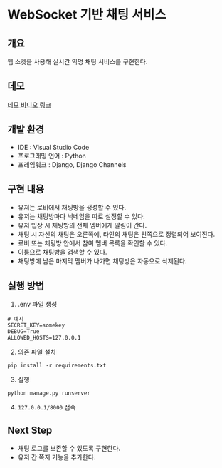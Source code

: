 # WebSocket 기반 채팅 서비스

## 개요

웹 소켓을 사용해 실시간 익명 채팅 서비스를 구현한다.

## 데모

[데모 비디오 링크](https://drive.google.com/file/d/1qYbTxtjOKMHFzDT1u8UPm_XfWWdrfKI6/view?usp=sharing)

## 개발 환경

- IDE : Visual Studio Code
- 프로그래밍 언어 : Python
- 프레임워크 : Django, Django Channels

## 구현 내용

- 유저는 로비에서 채팅방을 생성할 수 있다.
- 유저는 채팅방마다 닉네임을 따로 설정할 수 있다.
- 유저 입장 시 채팅방의 전체 멤버에게 알림이 간다.
- 채팅 시 자신의 채팅은 오른쪽에, 타인의 채팅은 왼쪽으로 정렬되어 보여진다.
- 로비 또는 채팅방 안에서 참여 멤버 목록을 확인할 수 있다.
- 이름으로 채팅방을 검색할 수 있다.
- 채팅방에 남은 마지막 멤버가 나가면 채팅방은 자동으로 삭제된다.

## 실행 방법

1. .env 파일 생성

```
# 예시
SECRET_KEY=somekey
DEBUG=True
ALLOWED_HOSTS=127.0.0.1
```

2. 의존 파일 설치

```
pip install -r requirements.txt
```

3. 실행

```
python manage.py runserver
```

4. `127.0.0.1/8000` 접속

## Next Step

- 채팅 로그를 보존할 수 있도록 구현한다.
- 유저 간 쪽지 기능을 추가한다.
